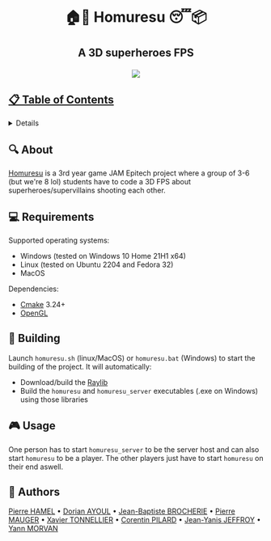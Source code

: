 # <p align="center">🏠🚫 Homuresu 😴📦</p>

## <p align="center">A 3D superheroes FPS</p>

<p align="center">
  <a href="https://en.wikipedia.org/wiki/Homelessness">
  <img src="https://cdn.discordapp.com/attachments/1073630614860865596/1073665301574590464/grid_0.jpg">
</p>

## 📋 Table of Contents
<details>
<summary>Click to reveal</summary>

- [About](#-about)
- [Requirements](#-requirements)
- [Building](#-building)
- [Usage](#-usage)
- [Authors](#-authors)

</details>

## 🔍 About

[Homuresu](https://en.wikipedia.org/wiki/Homelessness) is a 3rd year game JAM Epitech project where a group of 3-6 (but we're 8 lol) students have to code a 3D FPS about superheroes/supervillains shooting each other.

## 💻 Requirements

Supported operating systems:
- Windows (tested on Windows 10 Home 21H1 x64)
- Linux (tested on Ubuntu 2204 and Fedora 32)
- MacOS

Dependencies:
- [Cmake](https://cmake.org/download/) 3.24+
- [OpenGL](https://www.opengl.org/)

## 🔧 Building

Launch `homuresu.sh` (linux/MacOS) or `homuresu.bat` (Windows) to start the building of the project.
It will automatically:
- Download/build the [Raylib](https://www.raylib.com/)
- Build the `homuresu` and `homuresu_server` executables (.exe on Windows) using those libraries

## 🎮 Usage

One person has to start `homuresu_server` to be the server host and can also start `homuresu` to be a player.
The other players just have to start `homuresu` on their end aswell.

## 🤝 Authors

[Pierre HAMEL](https://github.com/pierre1754) • [Dorian AYOUL](https://github.com/NairodGH) • [Jean-Baptiste BROCHERIE](https://github.com/Parumezan) • [Pierre MAUGER](https://github.com/PierreMauger) • [Xavier TONNELLIER](https://github.com/XavTo) • [Corentin PILARD](https://github.com/CorenTrain) • [Jean-Yanis JEFFROY](https://github.com/JGrecLeVrai) • [Yann MORVAN](https://github.com/YannMorvan)